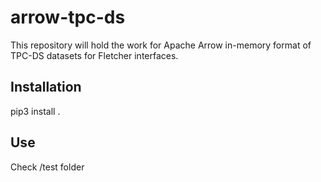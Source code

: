 # arrow-tpc-ds
This repository will hold the work for Apache Arrow in-memory format of TPC-DS datasets for Fletcher interfaces.
## Installation
pip3 install .
## Use
Check /test folder

